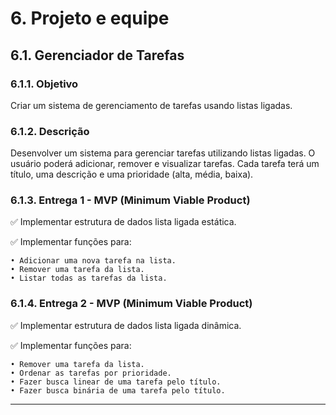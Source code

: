 # 6. Projeto e equipe
## 6.1. Gerenciador de Tarefas
### 6.1.1. Objetivo
Criar um sistema de gerenciamento de tarefas usando listas ligadas.

### 6.1.2. Descrição
Desenvolver um sistema para gerenciar tarefas utilizando listas ligadas. O usuário poderá adicionar, remover e visualizar tarefas. Cada tarefa terá um título, uma descrição e uma prioridade (alta, média, baixa).

### 6.1.3. Entrega 1 - MVP (Minimum Viable Product)
✅ Implementar estrutura de dados lista ligada estática.

✅ Implementar funções para:

    • Adicionar uma nova tarefa na lista.
    • Remover uma tarefa da lista.
    • Listar todas as tarefas da lista.
    
### 6.1.4. Entrega 2 - MVP (Minimum Viable Product)
✅ Implementar estrutura de dados lista ligada dinâmica.

✅ Implementar funções para:

    • Remover uma tarefa da lista.
    • Ordenar as tarefas por prioridade.
    • Fazer busca linear de uma tarefa pelo título.
    • Fazer busca binária de uma tarefa pelo título.

---
